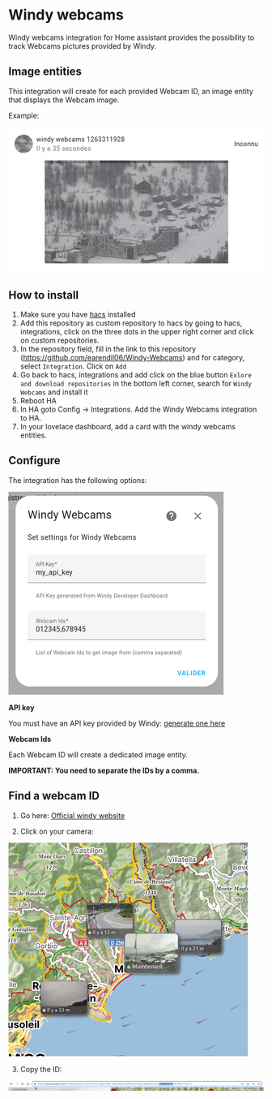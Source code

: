 # Windy webcams

Windy webcams integration for Home assistant provides the possibility to track Webcams pictures provided by Windy.

## Image entities

This integration will create for each provided Webcam ID, an image entity that displays the Webcam image.

Example:

![](./docs/images/entity.png)

## How to install

1. Make sure you have [hacs](https://hacs.xyz/) installed
2. Add this repository as custom repository to hacs by going to hacs, integrations, click on the three dots in the upper right corner and click on custom repositories.
3. In the repository field, fill in the link to this repository (https://github.com/earendil06/Windy-Webcams) and for category, select `Integration`. Click on `Add`
4. Go back to hacs, integrations and add click on the blue button `Exlore and download repositories` in the bottom left corner, search for `Windy Webcams` and install it 
5. Reboot HA
6. In HA goto Config -> Integrations. Add the Windy Webcams integration to HA.
7. In your lovelace dashboard, add a card with the windy webcams entities.

## Configure

The integration has the following options:

![](./docs/images/config.png)

**API key**

You must have an API key provided by Windy: [generate one here](https://api.windy.com/)

**Webcam Ids**

Each Webcam ID will create a dedicated image entity.

**IMPORTANT: You need to separate the IDs by a comma.**

## Find a webcam ID

1. Go here: [Official windy website](https://www.windy.com/fr/-Webcams/webcams?43.575,7.053,5)

2. Click on your camera: 

![](./docs/images/webcam_icon.png)

3. Copy the ID:


![](./docs/images/id.png)